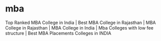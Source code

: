 # mba
Top Ranked MBA College in India | Best MBA College in Rajasthan | MBA College in Rajasthan | MBA College in India | Mba Colleges with low fee structure | Best MBA Placements Colleges in INDIA

